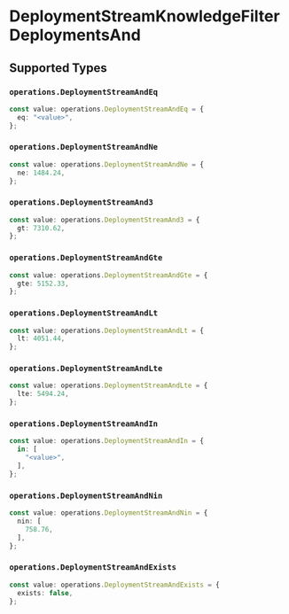 # DeploymentStreamKnowledgeFilterDeploymentsAnd


## Supported Types

### `operations.DeploymentStreamAndEq`

```typescript
const value: operations.DeploymentStreamAndEq = {
  eq: "<value>",
};
```

### `operations.DeploymentStreamAndNe`

```typescript
const value: operations.DeploymentStreamAndNe = {
  ne: 1484.24,
};
```

### `operations.DeploymentStreamAnd3`

```typescript
const value: operations.DeploymentStreamAnd3 = {
  gt: 7310.62,
};
```

### `operations.DeploymentStreamAndGte`

```typescript
const value: operations.DeploymentStreamAndGte = {
  gte: 5152.33,
};
```

### `operations.DeploymentStreamAndLt`

```typescript
const value: operations.DeploymentStreamAndLt = {
  lt: 4051.44,
};
```

### `operations.DeploymentStreamAndLte`

```typescript
const value: operations.DeploymentStreamAndLte = {
  lte: 5494.24,
};
```

### `operations.DeploymentStreamAndIn`

```typescript
const value: operations.DeploymentStreamAndIn = {
  in: [
    "<value>",
  ],
};
```

### `operations.DeploymentStreamAndNin`

```typescript
const value: operations.DeploymentStreamAndNin = {
  nin: [
    758.76,
  ],
};
```

### `operations.DeploymentStreamAndExists`

```typescript
const value: operations.DeploymentStreamAndExists = {
  exists: false,
};
```

